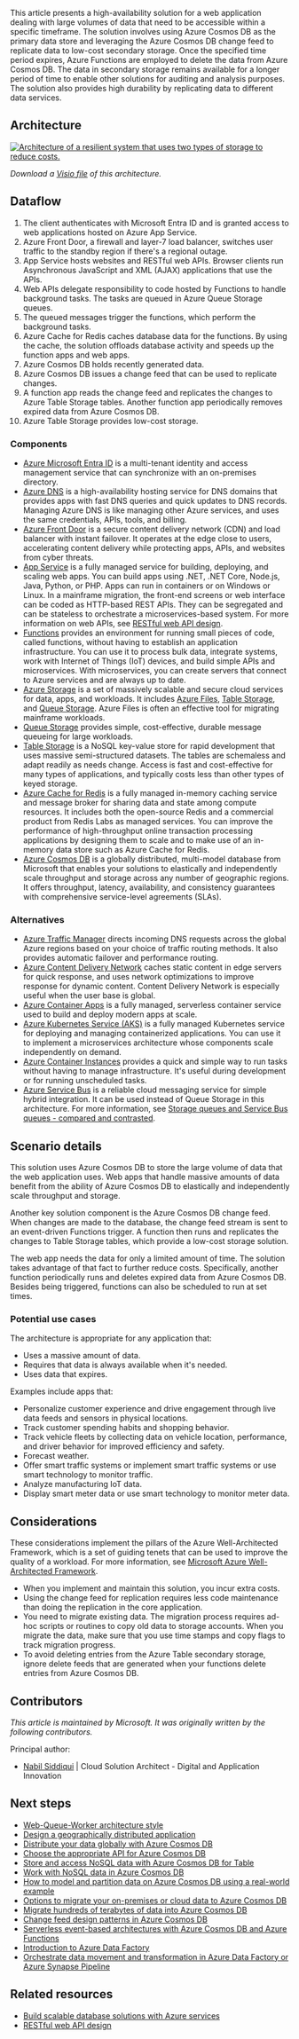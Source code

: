This article presents a high-availability solution for a web application dealing with large volumes of data that need to be accessible within a specific timeframe. The solution involves using Azure Cosmos DB as the primary data store and leveraging the Azure Cosmos DB change feed to replicate data to low-cost secondary storage. Once the specified time period expires, Azure Functions are employed to delete the data from Azure Cosmos DB. The data in secondary storage remains available for a longer period of time to enable other solutions for auditing and analysis purposes. The solution also provides high durability by replicating data to different data services.

## Architecture

[ ![Architecture of a resilient system that uses two types of storage to reduce costs.](_images/minimal-storage-change-feed-replicate-data.svg)](_images/minimal-storage-change-feed-replicate-data.svg#lightbox)

*Download a [Visio file](https://arch-center.azureedge.net/minimal-storage-change-feed-replicate-data.vsdx) of this architecture.*

## Dataflow

1. The client authenticates with Microsoft Entra ID and is granted access to web applications hosted on Azure App Service.
1. Azure Front Door, a firewall and layer-7 load balancer, switches user traffic to the standby region if there's a regional outage.
1. App Service hosts websites and RESTful web APIs. Browser clients run Asynchronous JavaScript and XML (AJAX) applications that use the APIs.
1. Web APIs delegate responsibility to code hosted by Functions to handle background tasks. The tasks are queued in Azure Queue Storage queues.
1. The queued messages trigger the functions, which perform the background tasks.
1. Azure Cache for Redis caches database data for the functions. By using the cache, the solution offloads database activity and speeds up the function apps and web apps.
1. Azure Cosmos DB holds recently generated data.
1. Azure Cosmos DB issues a change feed that can be used to replicate changes.
1. A function app reads the change feed and replicates the changes to Azure Table Storage tables. Another function app periodically removes expired data from Azure Cosmos DB.
1. Azure Table Storage provides low-cost storage.

### Components

- [Azure Microsoft Entra ID](https://azure.microsoft.com/services/active-directory) is a multi-tenant identity and access management service that can synchronize with an on-premises directory.
- [Azure DNS](https://azure.microsoft.com/services/dns) is a high-availability hosting service for DNS domains that provides apps with fast DNS queries and quick updates to DNS records. Managing Azure DNS is like managing other Azure services, and uses the same credentials, APIs, tools, and billing.
- [Azure Front Door](https://azure.microsoft.com/services/frontdoor) is a secure content delivery network (CDN) and load balancer with instant failover. It operates at the edge close to users, accelerating content delivery while protecting apps, APIs, and websites from cyber threats.
- [App Service](/azure/well-architected/service-guides/app-service-web-apps) is a fully managed service for building, deploying, and scaling web apps. You can build apps using .NET, .NET Core, Node.js, Java, Python, or PHP. Apps can run in containers or on Windows or Linux. In a mainframe migration, the front-end screens or web interface can be coded as HTTP-based REST APIs. They can be segregated and can be stateless to orchestrate a microservices-based system. For more information on web APIs, see [RESTful web API design](../../best-practices/api-design.md).
- [Functions](https://azure.microsoft.com/services/functions) provides an environment for running small pieces of code, called functions, without having to establish an application infrastructure. You can use it to process bulk data, integrate systems, work with Internet of Things (IoT) devices, and build simple APIs and microservices. With microservices, you can create servers that connect to Azure services and are always up to date.
- [Azure Storage](https://azure.microsoft.com/product-categories/storage) is a set of massively scalable and secure cloud services for data, apps, and workloads. It includes [Azure Files](https://azure.microsoft.com/services/storage/files), [Table Storage](https://azure.microsoft.com/services/storage/tables), and [Queue Storage](https://azure.microsoft.com/services/storage/queues). Azure Files is often an effective tool for migrating mainframe workloads.
- [Queue Storage](https://azure.microsoft.com/services/storage/queues) provides simple, cost-effective, durable message queueing for large workloads.
- [Table Storage](https://azure.microsoft.com/services/storage/tables) is a NoSQL key-value store for rapid development that uses massive semi-structured datasets. The tables are schemaless and adapt readily as needs change. Access is fast and cost-effective for many types of applications, and typically costs less than other types of keyed storage.
- [Azure Cache for Redis](https://azure.microsoft.com/services/cache) is a fully managed in-memory caching service and message broker for sharing data and state among compute resources. It includes both the open-source Redis and a commercial product from Redis Labs as managed services. You can improve the performance of high-throughput online transaction processing applications by designing them to scale and to make use of an in-memory data store such as Azure Cache for Redis.
- [Azure Cosmos DB](https://azure.microsoft.com/services/cosmos-db) is a globally distributed, multi-model database from Microsoft that enables your solutions to elastically and independently scale throughput and storage across any number of geographic regions. It offers throughput, latency, availability, and consistency guarantees with comprehensive service-level agreements (SLAs).

### Alternatives

- [Azure Traffic Manager](https://azure.microsoft.com/services/traffic-manager) directs incoming DNS requests across the global Azure regions based on your choice of traffic routing methods. It also provides automatic failover and performance routing.
- [Azure Content Delivery Network](https://azure.microsoft.com/services/cdn) caches static content in edge servers for quick response, and uses network optimizations to improve response for dynamic content. Content Delivery Network is especially useful when the user base is global.
- [Azure Container Apps](https://azure.microsoft.com/services/container-apps) is a fully managed, serverless container service used to build and deploy modern apps at scale.
- [Azure Kubernetes Service (AKS)](https://azure.microsoft.com/services/kubernetes-service) is a fully managed Kubernetes service for deploying and managing containerized applications. You can use it to implement a microservices architecture whose components scale independently on demand.
- [Azure Container Instances](https://azure.microsoft.com/services/container-instances) provides a quick and simple way to run tasks without having to manage infrastructure. It's useful during development or for running unscheduled tasks.
- [Azure Service Bus](https://azure.microsoft.com/services/service-bus) is a reliable cloud messaging service for simple hybrid integration. It can be used instead of Queue Storage in this architecture. For more information, see [Storage queues and Service Bus queues - compared and contrasted](/azure/service-bus-messaging/service-bus-azure-and-service-bus-queues-compared-contrasted).

## Scenario details

This solution uses Azure Cosmos DB to store the large volume of data that the web application uses. Web apps that handle massive amounts of data benefit from the ability of Azure Cosmos DB to elastically and independently scale throughput and storage.

Another key solution component is the Azure Cosmos DB change feed. When changes are made to the database, the change feed stream is sent to an event-driven Functions trigger. A function then runs and replicates the changes to Table Storage tables, which provide a low-cost storage solution.

The web app needs the data for only a limited amount of time. The solution takes advantage of that fact to further reduce costs. Specifically, another function periodically runs and deletes expired data from Azure Cosmos DB. Besides being triggered, functions can also be scheduled to run at set times.

### Potential use cases

The architecture is appropriate for any application that:

- Uses a massive amount of data.
- Requires that data is always available when it's needed.
- Uses data that expires.

Examples include apps that:

- Personalize customer experience and drive engagement through live data feeds and sensors in physical locations.
- Track customer spending habits and shopping behavior.
- Track vehicle fleets by collecting data on vehicle location, performance, and driver behavior for improved efficiency and safety.
- Forecast weather.
- Offer smart traffic systems or implement smart traffic systems or use smart technology to monitor traffic.
- Analyze manufacturing IoT data.
- Display smart meter data or use smart technology to monitor meter data.

## Considerations

These considerations implement the pillars of the Azure Well-Architected Framework, which is a set of guiding tenets that can be used to improve the quality of a workload. For more information, see [Microsoft Azure Well-Architected Framework](/azure/architecture/framework).

- When you implement and maintain this solution, you incur extra costs.
- Using the change feed for replication requires less code maintenance than doing the replication in the core application.
- You need to migrate existing data. The migration process requires ad-hoc scripts or routines to copy old data to storage accounts. When you migrate the data, make sure that you use time stamps and copy flags to track migration progress.
- To avoid deleting entries from the Azure Table secondary storage, ignore delete feeds that are generated when your functions delete entries from Azure Cosmos DB.

## Contributors

*This article is maintained by Microsoft. It was originally written by the following contributors.*

Principal author:

- [Nabil Siddiqui](https://www.linkedin.com/in/nabilshams) | Cloud Solution Architect - Digital and Application Innovation

## Next steps

- [Web-Queue-Worker architecture style](../../guide/architecture-styles/web-queue-worker.yml)
- [Design a geographically distributed application](/training/modules/design-a-geographically-distributed-application)
- [Distribute your data globally with Azure Cosmos DB](/training/modules/distribute-data-globally-with-cosmos-db)
- [Choose the appropriate API for Azure Cosmos DB](/training/modules/choose-api-for-cosmos-db)
- [Store and access NoSQL data with Azure Cosmos DB for Table](/training/modules/store-access-data-cosmos-table-api)
- [Work with NoSQL data in Azure Cosmos DB](/training/paths/work-with-nosql-data-in-azure-cosmos-db)
- [How to model and partition data on Azure Cosmos DB using a real-world example](/azure/cosmos-db/how-to-model-partition-example)
- [Options to migrate your on-premises or cloud data to Azure Cosmos DB](/azure/cosmos-db/cosmosdb-migrationchoices)
- [Migrate hundreds of terabytes of data into Azure Cosmos DB](/azure/cosmos-db/migrate-cosmosdb-data)
- [Change feed design patterns in Azure Cosmos DB](/azure/cosmos-db/change-feed-design-patterns)
- [Serverless event-based architectures with Azure Cosmos DB and Azure Functions](/azure/cosmos-db/change-feed-functions)
- [Introduction to Azure Data Factory](/training/modules/intro-to-azure-data-factory)
- [Orchestrate data movement and transformation in Azure Data Factory or Azure Synapse Pipeline](/training/modules/orchestrate-data-movement-transformation-azure-data-factory)

## Related resources

- [Build scalable database solutions with Azure services](../../data-guide/scenarios/build-scalable-database-solutions-azure-services.md)
- [RESTful web API design](../../best-practices/api-design.md)
